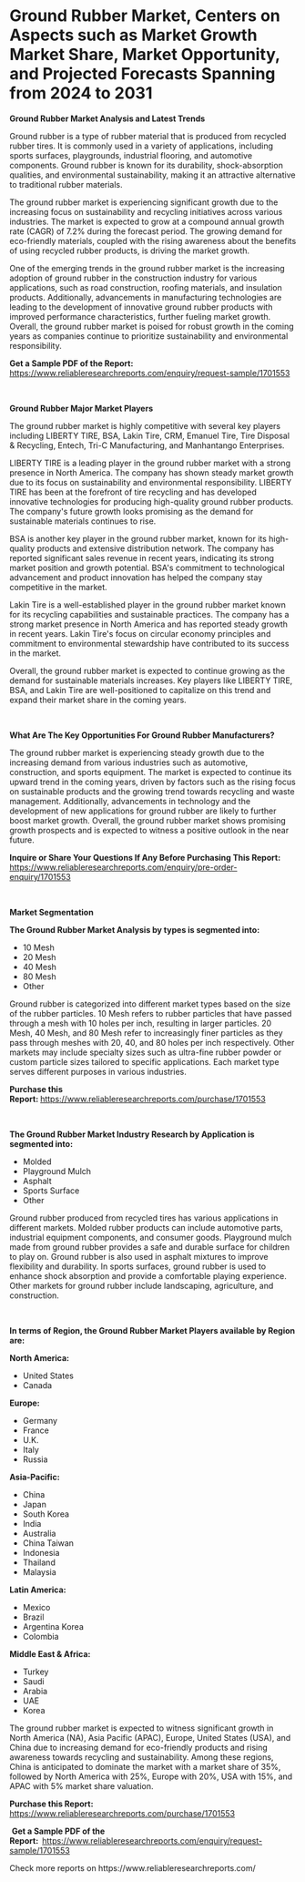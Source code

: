 <p><h1>Ground Rubber Market, Centers on Aspects such as Market Growth Market Share, Market Opportunity, and Projected Forecasts Spanning from 2024 to 2031</h1></p><p><strong>Ground Rubber Market Analysis and Latest Trends</strong></p>
<p><p>Ground rubber is a type of rubber material that is produced from recycled rubber tires. It is commonly used in a variety of applications, including sports surfaces, playgrounds, industrial flooring, and automotive components. Ground rubber is known for its durability, shock-absorption qualities, and environmental sustainability, making it an attractive alternative to traditional rubber materials.</p><p>The ground rubber market is experiencing significant growth due to the increasing focus on sustainability and recycling initiatives across various industries. The market is expected to grow at a compound annual growth rate (CAGR) of 7.2% during the forecast period. The growing demand for eco-friendly materials, coupled with the rising awareness about the benefits of using recycled rubber products, is driving the market growth.</p><p>One of the emerging trends in the ground rubber market is the increasing adoption of ground rubber in the construction industry for various applications, such as road construction, roofing materials, and insulation products. Additionally, advancements in manufacturing technologies are leading to the development of innovative ground rubber products with improved performance characteristics, further fueling market growth. Overall, the ground rubber market is poised for robust growth in the coming years as companies continue to prioritize sustainability and environmental responsibility.</p></p>
<p><strong>Get a Sample PDF of the Report:&nbsp;</strong> <a href="https://www.reliableresearchreports.com/enquiry/request-sample/1701553">https://www.reliableresearchreports.com/enquiry/request-sample/1701553</a></p>
<p>&nbsp;</p>
<p><strong>Ground Rubber Major Market Players</strong></p>
<p><p>The ground rubber market is highly competitive with several key players including LIBERTY TIRE, BSA, Lakin Tire, CRM, Emanuel Tire, Tire Disposal & Recycling, Entech, Tri-C Manufacturing, and Manhantango Enterprises.</p><p>LIBERTY TIRE is a leading player in the ground rubber market with a strong presence in North America. The company has shown steady market growth due to its focus on sustainability and environmental responsibility. LIBERTY TIRE has been at the forefront of tire recycling and has developed innovative technologies for producing high-quality ground rubber products. The company's future growth looks promising as the demand for sustainable materials continues to rise.</p><p>BSA is another key player in the ground rubber market, known for its high-quality products and extensive distribution network. The company has reported significant sales revenue in recent years, indicating its strong market position and growth potential. BSA's commitment to technological advancement and product innovation has helped the company stay competitive in the market.</p><p>Lakin Tire is a well-established player in the ground rubber market known for its recycling capabilities and sustainable practices. The company has a strong market presence in North America and has reported steady growth in recent years. Lakin Tire's focus on circular economy principles and commitment to environmental stewardship have contributed to its success in the market.</p><p>Overall, the ground rubber market is expected to continue growing as the demand for sustainable materials increases. Key players like LIBERTY TIRE, BSA, and Lakin Tire are well-positioned to capitalize on this trend and expand their market share in the coming years.</p></p>
<p>&nbsp;</p>
<p><strong>What Are The Key Opportunities For Ground Rubber Manufacturers?</strong></p>
<p><p>The ground rubber market is experiencing steady growth due to the increasing demand from various industries such as automotive, construction, and sports equipment. The market is expected to continue its upward trend in the coming years, driven by factors such as the rising focus on sustainable products and the growing trend towards recycling and waste management. Additionally, advancements in technology and the development of new applications for ground rubber are likely to further boost market growth. Overall, the ground rubber market shows promising growth prospects and is expected to witness a positive outlook in the near future.</p></p>
<p><strong>Inquire or Share Your Questions If Any Before Purchasing This Report:</strong> <a href="https://www.reliableresearchreports.com/enquiry/pre-order-enquiry/1701553">https://www.reliableresearchreports.com/enquiry/pre-order-enquiry/1701553</a></p>
<p>&nbsp;</p>
<p><strong>Market Segmentation</strong></p>
<p><strong>The Ground Rubber Market Analysis by types is segmented into:</strong></p>
<p><ul><li>10 Mesh</li><li>20 Mesh</li><li>40 Mesh</li><li>80 Mesh</li><li>Other</li></ul></p>
<p><p>Ground rubber is categorized into different market types based on the size of the rubber particles. 10 Mesh refers to rubber particles that have passed through a mesh with 10 holes per inch, resulting in larger particles. 20 Mesh, 40 Mesh, and 80 Mesh refer to increasingly finer particles as they pass through meshes with 20, 40, and 80 holes per inch respectively. Other markets may include specialty sizes such as ultra-fine rubber powder or custom particle sizes tailored to specific applications. Each market type serves different purposes in various industries.</p></p>
<p><strong>Purchase this Report:&nbsp;</strong><a href="https://www.reliableresearchreports.com/purchase/1701553">https://www.reliableresearchreports.com/purchase/1701553</a></p>
<p>&nbsp;</p>
<p><strong>The Ground Rubber Market Industry Research by Application is segmented into:</strong></p>
<p><ul><li>Molded</li><li>Playground Mulch</li><li>Asphalt</li><li>Sports Surface</li><li>Other</li></ul></p>
<p><p>Ground rubber produced from recycled tires has various applications in different markets. Molded rubber products can include automotive parts, industrial equipment components, and consumer goods. Playground mulch made from ground rubber provides a safe and durable surface for children to play on. Ground rubber is also used in asphalt mixtures to improve flexibility and durability. In sports surfaces, ground rubber is used to enhance shock absorption and provide a comfortable playing experience. Other markets for ground rubber include landscaping, agriculture, and construction.</p></p>
<p>&nbsp;</p>
<p><strong>In terms of Region, the Ground Rubber Market Players available by Region are:</strong></p>
<p>
    <p> <strong> North America: </strong>
        <ul>
            <li>United States</li>
            <li>Canada</li>
        </ul>
        </p> 
    <p> <strong> Europe: </strong>
        <ul>
            <li>Germany</li>
            <li>France</li>
            <li>U.K.</li>
            <li>Italy</li>
            <li>Russia</li>
        </ul>
        </p> 
    <p> <strong> Asia-Pacific: </strong>
        <ul>
            <li>China</li>
            <li>Japan</li>
            <li>South Korea</li>
            <li>India</li>
            <li>Australia</li>
            <li>China Taiwan</li>
            <li>Indonesia</li>
            <li>Thailand</li>
            <li>Malaysia</li>
        </ul>
        </p> 
    <p> <strong> Latin America: </strong>
        <ul>
            <li>Mexico</li>
            <li>Brazil</li>
            <li>Argentina Korea</li>
            <li>Colombia</li>
        </ul>
        </p> 
    <p> <strong> Middle East & Africa: </strong>
        <ul>
            <li>Turkey</li>
            <li>Saudi</li>
            <li>Arabia</li>
            <li>UAE</li>
            <li>Korea</li>
        </ul>
    </p>
    </p>
<p><p>The ground rubber market is expected to witness significant growth in North America (NA), Asia Pacific (APAC), Europe, United States (USA), and China due to increasing demand for eco-friendly products and rising awareness towards recycling and sustainability. Among these regions, China is anticipated to dominate the market with a market share of 35%, followed by North America with 25%, Europe with 20%, USA with 15%, and APAC with 5% market share valuation.</p></p>
<p><strong>Purchase this Report: </strong><a href="https://www.reliableresearchreports.com/purchase/1701553">https://www.reliableresearchreports.com/purchase/1701553</a></p>
<p>&nbsp;<strong>Get a Sample PDF of the Report:&nbsp;&nbsp;</strong><a href="https://www.reliableresearchreports.com/enquiry/request-sample/1701553">https://www.reliableresearchreports.com/enquiry/request-sample/1701553</a></p>
<p><strong></strong></p>
<p>Check more reports on https://www.reliableresearchreports.com/</p>